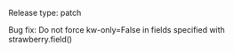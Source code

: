 Release type: patch

Bug fix: Do not force kw-only=False in fields specified with strawberry.field()
